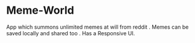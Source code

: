 # Meme-World
App which summons unlimited memes at will from reddit . Memes can be saved locally and shared too .
Has a Responsive UI. 
